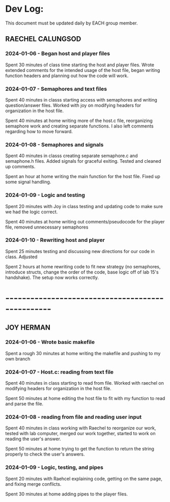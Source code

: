 # Dev Log:

This document must be updated daily by EACH group member.

## RAECHEL CALUNGSOD

### 2024-01-06 - Began host and player files
Spent 30 minutes of class time starting the host and player files. Wrote 
extended comments for the intended usage of the host file, began writing
function headers and planning out how the code will work.

### 2024-01-07 - Semaphores and text files
Spent 40 minutes in classs starting access with semaphores and writing
question/answer files. Worked with joy on modifying headers for 
organization in the host file.

Spent 40 minutes at home writing more of the host.c file, reorganizing
semaphore work and creating separate functions. I also left comments
regarding how to move forward.

### 2024-01-08 - Semaphores and signals
Spent 40 minutes in classs creating separate semaphore.c and semaphone.h
files. Added signals for graceful exiting. Tested and cleaned up comments.

Spent an hour at home writing the main function for the host file. Fixed
up some signal handling.

### 2024-01-09 - Logic and testing
Spent 20 minutes with Joy in class testing and updating code to make sure
we had the logic correct.

Spent 40 minutes at home writing out comments/pseudocode for the player
file, removed unnecessary semaphores

### 2024-01-10 - Rewriting host and player
Spent 25 minutes testing and discussing new directions for our code in
class. Adjusted

Spent 2 hours at home rewriting code to fit new strategy (no semaphores,
introduce structs, change the order of the code, base logic off of lab
15's handshake). The setup now works correctly.




# ------------------------------------------------- #

## JOY HERMAN 

### 2024-01-06 - Wrote basic makefile
Spent a rough 30 minutes at home writing the makefile and pushing to my 
own branch

### 2024-01-07 - Host.c: reading from text file
Spent 40 minutes in class starting to read from file. Worked with raechel
on modifying headers for organization in the host file.

Spent 50 minutes at home editing the host file to fit with my function
to read and parse the file.

### 2024-01-08 - reading from file and reading user input
Spent 40 minutes in class working with Raechel to reorganize our work,
tested with lab computer, merged our work together, started to work on
reading the user's answer.

Spent 50 minutes at home trying to get the function to return the string
properly to check the user's answers.

### 2024-01-09 - Logic, testing, and pipes
Spent 20 minutes with Raehcel explaining code, getting on the same page,
and fixing merge conflicts.

Spent 30 minutes at home adding pipes to the player files.
